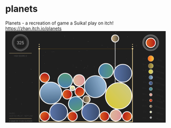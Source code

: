 # planets
Planets - a recreation of game a Suika!
play on itch! https://zhan.itch.io/planets
![alt text](https://raw.githubusercontent.com/TheCuttlefish/planets/main/demo.png)
